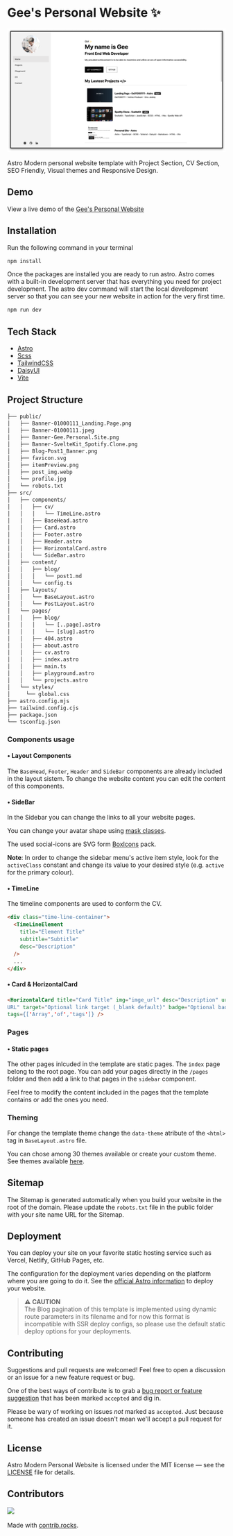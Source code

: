 # Gee's Personal Website ✨

![Gee's Personal Website](public/Banner-Gee.Personal.Site.png)

Astro Modern personal website template with Project Section, CV Section, SEO Friendly, Visual themes and Responsive Design.

## Demo

View a live demo of the [Gee's Personal Website](https://gee-astro-personal.vercel.app/)

## Installation

Run the following command in your terminal

```bash
npm install
```

Once the packages are installed you are ready to run astro. Astro comes with a built-in development server that has everything you need for project development. The astro dev command will start the local development server so that you can see your new website in action for the very first time.

```bash
npm run dev
```

## Tech Stack

- [Astro](https://astro.build)
- [Scss](https://sass-lang.com/)
- [TailwindCSS](https://tailwindcss.com/)
- [DaisyUI](https://daisyui.com/)
- [Vite](https://vitejs.dev/guide/)

## Project Structure

```TS
├── public/
│   ├── Banner-01000111_Landing.Page.png
│   ├── Banner-01000111.jpeg
│   ├── Banner-Gee.Personal.Site.png
│   ├── Banner-SvelteKit_Spotify.Clone.png
│   ├── Blog-Post1_Banner.png
│   ├── favicon.svg
│   ├── itemPreview.png
│   ├── post_img.webp
│   └── profile.jpg
│   └── robots.txt
├── src/
│   ├── components/
│   │   ├── cv/
│   │   │   └── TimeLine.astro
│   │   ├── BaseHead.astro
│   │   ├── Card.astro
│   │   ├── Footer.astro
│   │   ├── Header.astro
│   │   ├── HorizontalCard.astro
│   │   └── SideBar.astro
│   ├── content/
│   │   ├── blog/
│   │   │   └── post1.md
│   │   └── config.ts
│   ├── layouts/
│   │   └── BaseLayout.astro
│   │   └── PostLayout.astro
│   └── pages/
│   │   ├── blog/
│   │   │   └── [..page].astro
│   │   │   └── [slug].astro
│   │   ├── 404.astro
│   │   ├── about.astro
│   │   ├── cv.astro
│   │   ├── index.astro
│   │   ├── main.ts
│   │   ├── playground.astro
│   │   └── projects.astro
│   └── styles/
│     └── global.css
├── astro.config.mjs
├── tailwind.config.cjs
├── package.json
└── tsconfig.json
```

### Components usage

#### • Layout Components

The `BaseHead`, `Footer`, `Header` and `SideBar` components are already included in the layout sistem. To change the website content you can edit the content of this components.

#### • SideBar

In the Sidebar you can change the links to all your website pages.

You can change your avatar shape using [mask classes](https://daisyui.com/components/mask/).

The used social-icons are SVG form [BoxIcons](https://boxicons.com/) pack.

**Note**: In order to change the sidebar menu's active item style, look for the `activeClass` constant and change its value to your desired style (e.g. `active` for the primary colour).

#### • TimeLine

The timeline components are used to conform the CV.

```html
<div class="time-line-container">
  <TimeLineElement
    title="Element Title"
    subtitle="Subtitle"
    desc="Description"
  />
  ...
</div>
```

#### • Card & HorizontalCard

```html
<HorizontalCard title="Card Title" img="imge_url" desc="Description" url="Link
URL" target="Optional link target (_blank default)" badge="Optional badge"
tags={['Array','of','tags']} />
```

### Pages

#### • Static pages

The other pages inlcuded in the template are static pages. The `index` page belong to the root page. You can add your pages directly in the `/pages` folder and then add a link to that pages in the `sidebar` component.

Feel free to modify the content included in the pages that the template contains or add the ones you need.

### Theming

For change the template theme change the `data-theme` atribute of the `<html>` tag in `BaseLayout.astro` file.

You can chose among 30 themes available or create your custom theme. See themes available [here](https://daisyui.com/docs/themes/).

## Sitemap

The Sitemap is generated automatically when you build your website in the root of the domain. Please update the `robots.txt` file in the public folder with your site name URL for the Sitemap.

## Deployment

You can deploy your site on your favorite static hosting service such as Vercel, Netlify, GitHub Pages, etc.

The configuration for the deployment varies depending on the platform where you are going to do it. See the [official Astro information](https://docs.astro.build/en/guides/deploy/) to deploy your website.

> **⚠️ CAUTION** </br>
> The Blog pagination of this template is implemented using dynamic route parameters in its filename and for now this format is incompatible with SSR deploy configs, so please use the default static deploy options for your deployments.

## Contributing

Suggestions and pull requests are welcomed! Feel free to open a discussion or an issue for a new feature request or bug.

One of the best ways of contribute is to grab a [bug report or feature suggestion](https://github.com/manuelernestog/astro-modern-personal-website/issues) that has been marked `accepted` and dig in.

Please be wary of working on issues _not_ marked as `accepted`. Just because someone has created an issue doesn't mean we'll accept a pull request for it.

## License

Astro Modern Personal Website is licensed under the MIT license — see the [LICENSE](https://github.com/manuelernestog/astro-modern-personal-website/blob/main/LICENSE) file for details.

## Contributors

<a href="https://github.com/manuelernestog/astro-modern-personal-website/graphs/contributors">
  <img src="https://contrib.rocks/image?repo=manuelernestog/astro-modern-personal-website" />
</a>

Made with [contrib.rocks](https://contrib.rocks).
